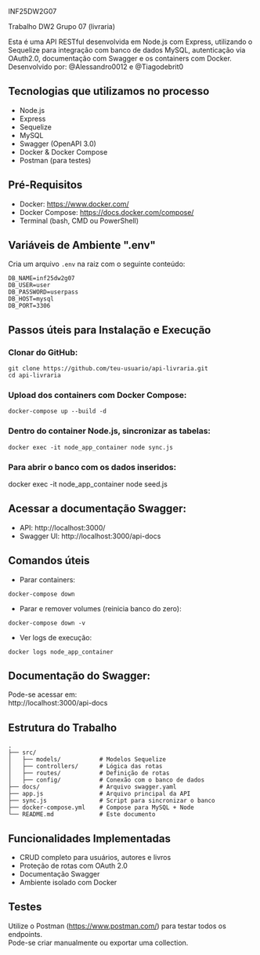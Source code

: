 INF25DW2G07

Trabalho DW2 Grupo 07 (livraria)

Esta é uma API RESTful desenvolvida em Node.js com Express, utilizando o Sequelize para integração com banco de dados MySQL, autenticação via OAuth2.0, documentação com Swagger e os containers com Docker.  
Desenvolvido por: @Alessandro0012 e @Tiagodebrit0

## Tecnologias que utilizamos no processo
- Node.js  
- Express  
- Sequelize  
- MySQL  
- Swagger (OpenAPI 3.0)  
- Docker & Docker Compose  
- Postman (para testes)

## Pré-Requisitos
- Docker: https://www.docker.com/  
- Docker Compose: https://docs.docker.com/compose/  
- Terminal (bash, CMD ou PowerShell)

## Variáveis de Ambiente ".env"
Cria um arquivo `.env` na raiz com o seguinte conteúdo:

```
DB_NAME=inf25dw2g07
DB_USER=user
DB_PASSWORD=userpass
DB_HOST=mysql
DB_PORT=3306
```

## Passos úteis para Instalação e Execução

### Clonar do GitHub:
```
git clone https://github.com/teu-usuario/api-livraria.git
cd api-livraria
```

### Upload dos containers com Docker Compose:
```
docker-compose up --build -d
```

### Dentro do container Node.js, sincronizar as tabelas:
```
docker exec -it node_app_container node sync.js
```
### Para abrir o banco com os dados inseridos:
docker exec -it node_app_container node seed.js

## Acessar a documentação Swagger:
- API: http://localhost:3000/  
- Swagger UI: http://localhost:3000/api-docs

## Comandos úteis
- Parar containers:
```
docker-compose down
```

- Parar e remover volumes (reinicia banco do zero):
```
docker-compose down -v
```

- Ver logs de execução:
```
docker logs node_app_container
```

## Documentação do Swagger:
Pode-se acessar em:  
http://localhost:3000/api-docs

## Estrutura do Trabalho
```
.
├── src/
│   ├── models/           # Modelos Sequelize
│   ├── controllers/      # Lógica das rotas
│   ├── routes/           # Definição de rotas
│   ├── config/           # Conexão com o banco de dados
├── docs/                 # Arquivo swagger.yaml
├── app.js                # Arquivo principal da API
├── sync.js               # Script para sincronizar o banco
├── docker-compose.yml    # Compose para MySQL + Node
└── README.md             # Este documento
```

## Funcionalidades Implementadas
- CRUD completo para usuários, autores e livros  
- Proteção de rotas com OAuth 2.0  
- Documentação Swagger  
- Ambiente isolado com Docker

## Testes
Utilize o Postman (https://www.postman.com/) para testar todos os endpoints.  
Pode-se criar manualmente ou exportar uma collection.
